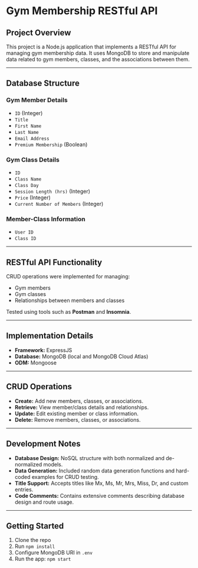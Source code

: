 # Gym Membership RESTful API

## Project Overview

This project is a Node.js application that implements a RESTful API for managing gym membership data. It uses MongoDB to store and manipulate data related to gym members, classes, and the associations between them.

---

## Database Structure

### Gym Member Details
- `ID` (Integer)
- `Title`
- `First Name`
- `Last Name`
- `Email Address`
- `Premium Membership` (Boolean)

### Gym Class Details
- `ID`
- `Class Name`
- `Class Day`
- `Session Length (hrs)` (Integer)
- `Price` (Integer)
- `Current Number of Members` (Integer)

### Member-Class Information
- `User ID`
- `Class ID`

---

## RESTful API Functionality

CRUD operations were implemented for managing:
- Gym members
- Gym classes
- Relationships between members and classes

Tested using tools such as **Postman** and **Insomnia**.

---

## Implementation Details

- **Framework:** ExpressJS
- **Database:** MongoDB (local and MongoDB Cloud Atlas)
- **ODM:** Mongoose

---

## CRUD Operations

- **Create:** Add new members, classes, or associations.
- **Retrieve:** View member/class details and relationships.
- **Update:** Edit existing member or class information.
- **Delete:** Remove members, classes, or associations.

---

## Development Notes

- **Database Design:** NoSQL structure with both normalized and de-normalized models.
- **Data Generation:** Included random data generation functions and hard-coded examples for CRUD testing.
- **Title Support:** Accepts titles like Mx, Ms, Mr, Mrs, Miss, Dr, and custom entries.
- **Code Comments:** Contains extensive comments describing database design and route usage.

---

## Getting Started

1. Clone the repo
2. Run `npm install`
3. Configure MongoDB URI in `.env`
4. Run the app: `npm start`
